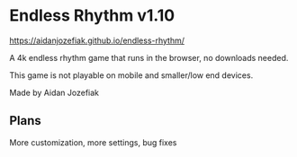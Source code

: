 # Endless Rhythm v1.10

https://aidanjozefiak.github.io/endless-rhythm/

A 4k endless rhythm game that runs in the browser, no downloads needed.

This game is not playable on mobile and smaller/low end devices.

Made by Aidan Jozefiak

## Plans

More customization, more settings, bug fixes
